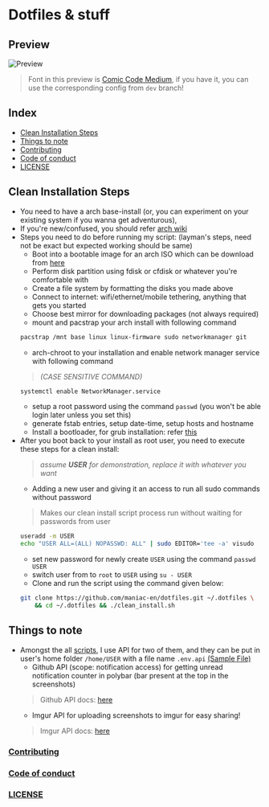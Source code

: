 # Dotfiles & stuff

## Preview
![Preview](https://i.imgur.com/kBJRydh.jpg)
> Font in this preview is [Comic Code Medium](https://www.myfonts.com/fonts/tabular-type-foundry/comic-code/medium/), if you have it, you can use the corresponding config from `dev` branch!

## Index
- [Clean Installation Steps](#clean-installation-steps)
- [Things to note](#things-to-note)
- [Contributing](#contributing)
- [Code of conduct](#code-of-conduct)
- [LICENSE](#license)

## Clean Installation Steps
- You need to have a arch base-install (or, you can experiment on your existing system if you wanna get adventurous),
- If you're new/confused, you should refer [arch wiki](https://wiki.archlinux.org/title/installation_guide)
- Steps you need to do before running my script: (layman's steps, need not be exact but expected working should be same)
	- Boot into a bootable image for an arch ISO which can be download from [here](https://archlinux.org/download/)
	- Perform disk partition using fdisk or cfdisk or whatever you're comfortable with
	- Create a file system by formatting the disks you made above
	- Connect to internet: wifi/ethernet/mobile tethering, anything that gets you started
	- Choose best mirror for downloading packages (not always required)
	- mount and pacstrap your arch install with following command
	```sh
	pacstrap /mnt base linux linux-firmware sudo networkmanager git
	```
	- arch-chroot to your installation and enable network manager service with following command
	> *(CASE SENSITIVE COMMAND)*
	```sh
	systemctl enable NetworkManager.service
	```
	- setup a root password using the command `passwd` (you won't be able login later unless you set this)
	- generate fstab entries, setup date-time, setup hosts and hostname
	- Install a bootloader, for grub installation: refer [this](https://wiki.archlinux.org/title/GRUB)
- After you boot back to your install as root user, you need to execute these steps for a clean install:
	> *assume **USER** for demonstration, replace it with whatever you want*
	- Adding a new user and giving it an access to run all sudo commands without password
	> Makes our clean install script process run without waiting for passwords from user
	```sh
	useradd -m USER
	echo "USER ALL=(ALL) NOPASSWD: ALL" | sudo EDITOR='tee -a' visudo
	```
	- set new password for newly create `USER` using the command `passwd USER`
	- switch user from to `root` to `USER` using `su - USER`
	- Clone and run the script using the command given below:
	```sh
	git clone https://github.com/maniac-en/dotfiles.git ~/.dotfiles \
		&& cd ~/.dotfiles && ./clean_install.sh
	```

## Things to note
- Amongst the all [scripts](https://github.com/maniac-en/dotfiles/tree/main/dotfiles/scripts), I use API for two of them, and they can be put in user's home folder `/home/USER` with a file name `.env.api` [(Sample File)](https://github.com/maniac-en/dotfiles/blob/main/.env.api)
	- Github API (scope: notification access) for getting unread notification counter in polybar (bar present at the top in the screenshots)
	> Github API docs: [here](https://docs.github.com/en/github/authenticating-to-github/creating-a-personal-access-token)
	- Imgur API for uploading screenshots to imgur for easy sharing!
	> Imgur API docs: [here](https://api.imgur.com/#overview)

### [Contributing](https://github.com/maniac-en/dotfiles/blob/main/docs/CONTRIBUTING.md)
### [Code of conduct](https://github.com/maniac-en/dotfiles/blob/main/CODE_OF_CONDUCT.md)
### [LICENSE](https://github.com/maniac-en/dotfiles/blob/main/LICENSE)
